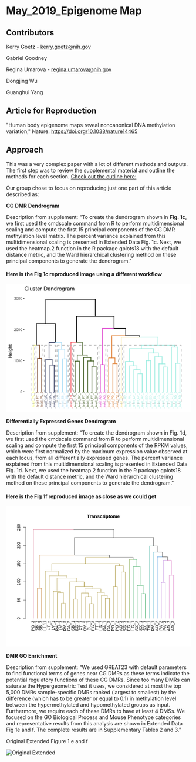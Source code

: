 # May_2019_Epigenome Map

## Contributors

Kerry Goetz - kerry.goetz@nih.gov

Gabriel Goodney

Regina Umarova - regina.umarova@nih.gov

Dongjing Wu

Guanghui Yang

## Article for Reproduction
"Human body epigenome maps reveal noncanonical DNA methylation variation," Nature. https://doi.org/10.1038/nature14465

## Approach

This was a very complex paper with a lot of different methods and outputs. The first step was to review the supplemental material and outline the methods for each section. [Check out the outline here:](/outline.pdf)

Our group chose to focus on reproducing just one part of this article described as:

**CG DMR Dendrogram**

Description from supplement: "To create the dendrogram shown in **Fig. 1c**, we first used the cmdscale command from R to perform multidimensional scaling and compute the first 15 principal components of the CG DMR methylation level matrix. The percent variance explained from this multidimensional scaling is  presented in Extended Data Fig. 1c. Next, we used the heatmap.2 function in the R package gplots18 with the default distance metric, and  the Ward hierarchical clustering method on these principal components to generate the dendrogram." 

#### Here is the Fig 1c reproduced image using a different workflow

![Dendro done different](figures/figure1c.png)

**Differentially Expressed Genes Dendrogram**

Description from supplement: "To create the dendrogram shown in Fig. 1d, we first used the cmdscale command from R to 
perform multidimensional scaling and compute the first 15 principal components of the RPKM 
values, which were first normalized by the maximum expression value observed at each locus, 
from all differentially expressed genes. The percent variance explained from this 
multidimensional scaling is presented in Extended Data Fig. 1d. Next, we used the heatmap.2 
function in the R package gplots18 with the default distance metric, and the Ward hierarchical 
clustering method on these principal components to generate the dendrogram." 

#### Here is the Fig 1f reproduced image as close as we could get
![Dendro 1f](figures/Figure1d.png)

**DMR GO Enrichment** 

Description from supplement: "We used GREAT23 with default parameters to find functional terms of genes near CG DMRs as 
these terms indicate the potential regulatory functions of these CG DMRs. Since too many 
DMRs can saturate the Hypergeometric Test it uses, we considered at most the top 5,000 
DMRs sample-specific DMRs ranked (largest to smallest) by the difference (which has to be 
greater or equal to 0.1) in methylation level between the hypermethylated and hypomethylated 
groups as input. Furthermore, we require each of these DMRs to have at least 4 DMSs. We 
focused on the GO Biological Process and Mouse Phenotype categories and representative 
results from this analysis are shown in Extended Data Fig 1e and f. The complete results are in 
Supplementary Tables 2 and 3." 

Original Extended Figure 1 e and f 

![Original Extended](figures/Extended_figures.png)
